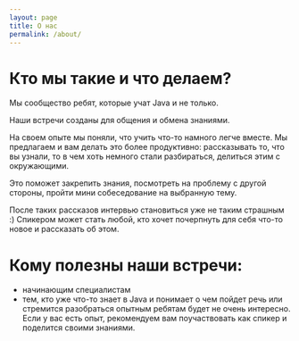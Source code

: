 ```yaml
---
layout: page
title: О нас
permalink: /about/
---
```


# Кто мы такие и что делаем?

Мы сообщество ребят, которые учат Java и не только.

Наши встречи созданы для общения и обмена знаниями.

На своем опыте мы  поняли, что учить что-то намного легче вместе.
Мы предлагаем и вам делать это более продуктивно: рассказывать то, что вы узнали, то в чем хоть немного стали разбираться, делиться этим с окружающими.

Это поможет закрепить знания, посмотреть на проблему с другой стороны, пройти мини собеседование на выбранную тему.

После таких рассказов интервью становиться уже не таким страшным :)
Спикером может стать любой, кто хочет почерпнуть для себя что-то новое и рассказать об этом.

# Кому полезны наши встречи:

- начинающим специалистам
- тем, кто уже что-то знает в Java и понимает о чем пойдет речь или стремится разобраться
  опытным ребятам будет не очень интересно. Если у вас есть  опыт, рекомендуем вам поучаствовать как спикер и поделится своими знаниями.
